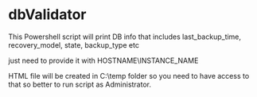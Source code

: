 ﻿# dbValidator

This Powershell script will print DB info that includes last_backup_time, recovery_model, state, backup_type etc

just need to provide it with HOSTNAME\INSTANCE_NAME

HTML file will be created in C:\temp folder so you need to have access to that so better to run script as Administrator.


